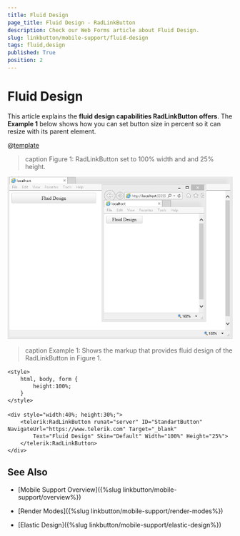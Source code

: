 ```yaml
---
title: Fluid Design
page_title: Fluid Design - RadLinkButton
description: Check our Web Forms article about Fluid Design.
slug: linkbutton/mobile-support/fluid-design
tags: fluid,design
published: True
position: 2
---
```


# Fluid Design

This article explains the **fluid design capabilities RadLinkButton offers**. The **Example 1** below shows how you can set button size in percent so it can resize with its parent element.

@[template](/_templates/common/render-mode.md#resp-design-desc "slug-el: linkbutton/mobile-support/elastic-design, slug-fl: no")

>caption Figure 1: RadLinkButton set to 100% width and and 25% height.

![button-fluid-design](images/button-fluid-design.png)

>caption Example 1: Shows the markup that provides fluid design of the RadLinkButton in Figure 1.

````ASP.NET
<style>
	html, body, form {
		height:100%;
	}
</style>

<div style="width:40%; height:30%;">
	<telerik:RadLinkButton runat="server" ID="StandartButton" NavigateUrl="https://www.telerik.com" Target="_blank"
		Text="Fluid Design" Skin="Default" Width="100%" Height="25%">
	</telerik:RadLinkButton>
</div>
````

## See Also

 * [Mobile Support Overview]({%slug linkbutton/mobile-support/overview%})

 * [Render Modes]({%slug linkbutton/mobile-support/render-modes%})

 * [Elastic Design]({%slug linkbutton/mobile-support/elastic-design%})

